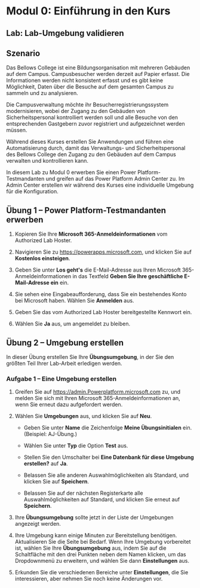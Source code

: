﻿---
lab:
    title: 'Lab: Lab-Umgebung validieren'
    module: 'Modul 0: Einführung in den Kurs'
---

Modul 0: Einführung in den Kurs
=================================

## Lab: Lab-Umgebung validieren

Szenario
--------

Das Bellows College ist eine Bildungsorganisation mit mehreren Gebäuden auf dem Campus. Campusbesucher werden derzeit auf Papier erfasst. Die Informationen werden nicht konsistent erfasst und es gibt keine Möglichkeit, Daten über die Besuche auf dem gesamten Campus zu sammeln und zu analysieren.

Die Campusverwaltung möchte ihr Besucherregistrierungssystem modernisieren, wobei der Zugang zu den Gebäuden von Sicherheitspersonal kontrolliert werden soll und alle Besuche von den entsprechenden Gastgebern zuvor registriert und aufgezeichnet werden müssen.

Während dieses Kurses erstellen Sie Anwendungen und führen eine Automatisierung durch, damit das Verwaltungs- und Sicherheitspersonal des Bellows College den Zugang zu den Gebäuden auf dem Campus verwalten und kontrollieren kann.

In diesem Lab zu Modul 0 erwerben Sie einen Power Platform-Testmandanten und greifen auf das Power Platform Admin Center zu. Im Admin Center erstellen wir während des Kurses eine individuelle Umgebung für die Konfiguration.

Übung 1 – Power Platform-Testmandanten erwerben 
------------------------------------------

1. Kopieren Sie Ihre **Microsoft 365-Anmeldeinformationen** vom Authorized Lab Hoster.

2. Navigieren Sie zu <https://powerapps.microsoft.com>, und klicken Sie auf **Kostenlos einsteigen**.

3. Geben Sie unter **Los geht's** die E-Mail-Adresse aus Ihren Microsoft 365-Anmeldeinformationen in das Textfeld **Geben Sie Ihre geschäftliche E-Mail-Adresse ein** ein.

4. Sie sehen eine Eingabeaufforderung, dass Sie ein bestehendes Konto bei Microsoft haben. Wählen Sie **Anmelden** aus.

5. Geben Sie das vom Authorized Lab Hoster bereitgestellte Kennwort ein. 

6. Wählen Sie **Ja** aus, um angemeldet zu bleiben.


Übung 2 – Umgebung erstellen 
------------------------------------------

In dieser Übung erstellen Sie Ihre **Übungsumgebung**, in der Sie den größten Teil Ihrer Lab-Arbeit erledigen werden.

### Aufgabe 1 – Eine Umgebung erstellen

1.  Greifen Sie auf <https://admin.Powerplatform.microsoft.com> zu, und melden Sie sich mit Ihren Microsoft 365-Anmeldeinformationen an, wenn Sie erneut dazu aufgefordert werden.

2. Wählen Sie **Umgebungen** aus, und klicken Sie auf **Neu**.

    - Geben Sie unter **Name** die Zeichenfolge **Meine Übungsinitialen** ein. (Beispiel: AJ-Übung.)
    
    - Wählen Sie unter **Typ** die Option **Test** aus.
    
    - Stellen Sie den Umschalter bei **Eine Datenbank für diese Umgebung erstellen?** auf **Ja**.
    
    - Belassen Sie alle anderen Auswahlmöglichkeiten als Standard, und klicken Sie auf **Speichern**.
    
    - Belassen Sie auf der nächsten Registerkarte alle Auswahlmöglichkeiten auf Standard, und klicken Sie erneut auf **Speichern**.

3. Ihre **Übungsumgebung** sollte jetzt in der Liste der Umgebungen angezeigt werden. 

4. Ihre Umgebung kann einige Minuten zur Bereitstellung benötigen. Aktualisieren Sie die Seite bei Bedarf. Wenn Ihre Umgebung vorbereitet ist, wählen Sie Ihre **Übungsumgebung** aus, indem Sie auf die Schaltfläche mit den drei Punkten neben dem Namen klicken, um das Dropdownmenü zu erweitern, und wählen Sie dann **Einstellungen** aus. 

5.  Erkunden Sie die verschiedenen Bereiche unter **Einstellungen**, die Sie interessieren, aber nehmen Sie noch keine Änderungen vor. 
